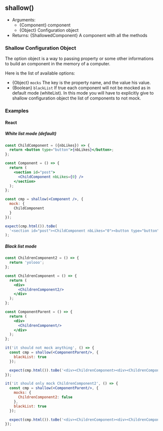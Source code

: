 ## shallow()

- Arguments:
  - {Component} component
  - {Object} Configuration object
- Returns: {ShallowedComponent} A component with all the methods

### Shallow Configuration Object

The option object is a way to passing property or some other informations to build an component in the memory of a computer.

Here is the list of available options:

- {Object} `mocks` The key is the property name, and the value his value.
- {Boolean} `blackList` If true each component will not be mocked as in default mode (whiteList). In this mode you will have to explicitly give to shallow configuration object the list of components to not mock.

### Examples

#### React

##### White list mode (default)

```jsx
const ChildComponent = ({nbLikes}) => {
  return <button type="button">{nbLikes}</button>;
};

const Component = () => {
  return (
    <section id="post">
      <ChildComponent nbLikes={0} />
    </section>
  );
};

const cmp = shallow(<Component />, {
  mock: {
    ChildComponent
  }
});

expect(cmp.html()).toBe(
  '<section id="post"><ChildComponent nbLikes="0"><button type="button">0</button></ChildComponent></section>'
);
```

##### Black list mode


```jsx
const ChildrenComponent2 = () => {
  return 'yolooo';
};

const ChildrenComponent = () => {
  return (
    <div>
      <ChildrenComponent2/>
    </div>
  );
};

const ComponentParent = () => {
  return (
    <div>
      <ChildrenComponent/>
    </div>
  );
};

it('it should not mock anything', () => {
  const cmp = shallow(<ComponentParent/>, {
    blackList: true
  });

  expect(cmp.html()).toBe('<div><ChildrenComponent><div><ChildrenComponent2>yolooo</ChildrenComponent2></div></ChildrenComponent></div>');
});

it('it should only mock ChildrenComponent2', () => {
  const cmp = shallow(<ComponentParent/>, {
    mocks: {
      ChildrenComponent2: false
    },
    blackList: true
  });

  expect(cmp.html()).toBe('<div><ChildrenComponent><div><ChildrenComponent2/></div></ChildrenComponent></div>');
});
```
